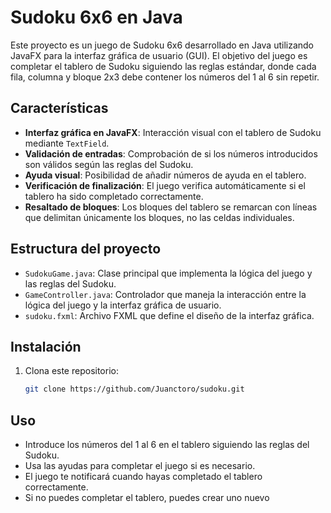 # Sudoku 6x6 en Java

Este proyecto es un juego de Sudoku 6x6 desarrollado en Java utilizando JavaFX para la interfaz gráfica de usuario (GUI). El objetivo del juego es completar el tablero de Sudoku siguiendo las reglas estándar, donde cada fila, columna y bloque 2x3 debe contener los números del 1 al 6 sin repetir.

## Características

- **Interfaz gráfica en JavaFX**: Interacción visual con el tablero de Sudoku mediante `TextField`.
- **Validación de entradas**: Comprobación de si los números introducidos son válidos según las reglas del Sudoku.
- **Ayuda visual**: Posibilidad de añadir números de ayuda en el tablero.
- **Verificación de finalización**: El juego verifica automáticamente si el tablero ha sido completado correctamente.
- **Resaltado de bloques**: Los bloques del tablero se remarcan con líneas que delimitan únicamente los bloques, no las celdas individuales.

## Estructura del proyecto

- `SudokuGame.java`: Clase principal que implementa la lógica del juego y las reglas del Sudoku.
- `GameController.java`: Controlador que maneja la interacción entre la lógica del juego y la interfaz gráfica de usuario.
- `sudoku.fxml`: Archivo FXML que define el diseño de la interfaz gráfica.

## Instalación

1. Clona este repositorio:

   ```bash
   git clone https://github.com/Juanctoro/sudoku.git
   
## Uso 
- Introduce los números del 1 al 6 en el tablero siguiendo las reglas del Sudoku.
- Usa las ayudas para completar el juego si es necesario.
- El juego te notificará cuando hayas completado el tablero correctamente.
- Si no puedes completar el tablero, puedes crear uno nuevo
